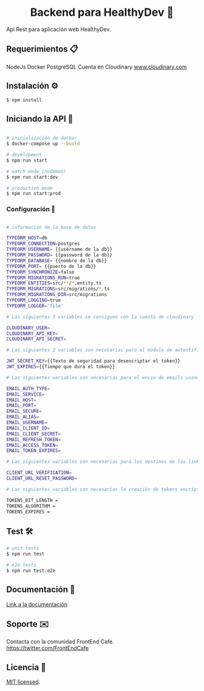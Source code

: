 <h1 align="center"> Backend para HealthyDev 💪</h1>

Api Rest para aplicación web HealthyDev.

## Requerimientos 📋

NodeJs
Docker
PostgreSQL
Cuenta en Cloudinary www.cloudinary.com

## Instalación ⚙️

```bash
$ npm install
```

## Iniciando la API 🚀

```bash

# inicialización de docker
$ docker-compose up --build

# development
$ npm run start

# watch mode (nodemon)
$ npm run start:dev

# production mode
$ npm run start:prod
```

### Configuración 🔧

```bash

# información de la base de datos

TYPEORM_HOST=db
TYPEORM_CONNECTION=postgres
TYPEORM_USERNAME= {{username de la db}}
TYPEORM_PASSWORD= {{password de la db}}
TYPEORM_DATABASE= {{nombre de la db}}
TYPEORM_PORT= {{puerto de la db}}
TYPEORM_SYNCHRONIZE=false
TYPEORM_MIGRATIONS_RUN=true
TYPEORM_ENTITIES=src/**/*.entity.ts
TYPEORM_MIGRATIONS=src/migrations/*.ts
TYPEORM_MIGRATIONS_DIR=src/migrations
TYPEORM_LOGGING=true
TYPEORM_LOGGER='file'

# Las siguientes 3 variables se consiguen con la cuenta de cloudinary

CLOUDINARY_USER=
CLOUDINARY_API_KEY=
CLOUDINARY_API_SECRET=

# Las siguientes 2 variables son necesarias para el modulo de autentificacion

JWT_SECRET_KEY={{Texto de seguridad para desencriptar el token}}
JWT_EXPIRES={{Tiempo que dura el token}}

# Las siguientes variables son necesarias para el envio de emails usando OAuth2 (verificación email y olvide contraseña)

EMAIL_AUTH_TYPE=
EMAIL_SERVICE=
EMAIL_HOST=
EMAIL_PORT=
EMAIL_SECURE=
EMAIL_ALIAS=
EMAIL_USERNAME=
EMAIL_CLIENT_ID=
EMAIL_CLIENT_SECRET=
EMAIL_REFRESH_TOKEN=
EMAIL_ACCESS_TOKEN=
EMAIL_TOKEN_EXPIRES=

# Las siguientes variables son necesarias para los destinos de los links del email (verificación email y olvide contraseña)

CLIENT_URL_VERIFICATION=
CLIENT_URL_RESET_PASSWORD=

# Las siguientes variables son necesarias la creación de tokens encriptados de verificación email y olvide contraseña

TOKENS_BIT_LENGTH =
TOKENS_ALGORITHM =
TOKENS_EXPIRES =

```

## Test 🛠️

```bash
# unit tests
$ npm run test

# e2e tests
$ npm run test:e2e

```

## Documentación 📖

[Link a la documentación](docs/Documentation.md)

## Soporte ✉️

Contacta con la comunidad FrontEnd Cafe. https://twitter.com/FrontEndCafe

## Licencia 📄

[MIT licensed](LICENSE).
